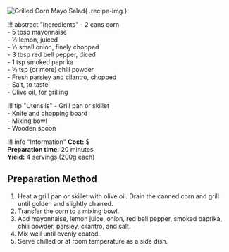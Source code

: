 ![Grilled Corn Mayo Salad](../images/grilled-corn-mayo-salad.jpg){ .recipe-img }

!!! abstract "Ingredients"
    - 2 cans corn  
    - 5 tbsp mayonnaise  
    - ½ lemon, juiced  
    - ½ small onion, finely chopped  
    - 3 tbsp red bell pepper, diced  
    - 1 tsp smoked paprika  
    - ½ tsp (or more) chili powder  
    - Fresh parsley and cilantro, chopped  
    - Salt, to taste  
    - Olive oil, for grilling  

!!! tip "Utensils"
    - Grill pan or skillet  
    - Knife and chopping board  
    - Mixing bowl  
    - Wooden spoon  

!!! info "Information"
    **Cost:** $  
    **Preparation time:** 20 minutes  
    **Yield:** 4 servings (200g each)  

## Preparation Method

1. Heat a grill pan or skillet with olive oil. Drain the canned corn and grill until golden and slightly charred.  
2. Transfer the corn to a mixing bowl.  
3. Add mayonnaise, lemon juice, onion, red bell pepper, smoked paprika, chili powder, parsley, cilantro, and salt.  
4. Mix well until evenly coated.  
5. Serve chilled or at room temperature as a side dish.  